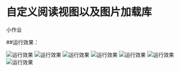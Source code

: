 # 自定义阅读视图以及图片加载库
小作业

##运行效果：


![运行效果](https://github.com/DavidInChina/ShowCode/blob/master/device-2017-10-02-190157.png)
![运行效果](https://github.com/DavidInChina/ShowCode/blob/master/device-2017-10-02-190220.png)
![运行效果](https://github.com/DavidInChina/ShowCode/blob/master/device-2017-10-02-190245.png)
![运行效果](https://github.com/DavidInChina/ShowCode/blob/master/device-2017-10-02-190245.png)
![运行效果](https://github.com/DavidInChina/ShowCode/blob/master/device-2017-10-02-190305.png)
![运行效果](https://github.com/DavidInChina/ShowCode/blob/master/device-2017-10-02-190355.png)
![运行效果](https://github.com/DavidInChina/ShowCode/blob/master/device-2017-10-02-190456.png)

